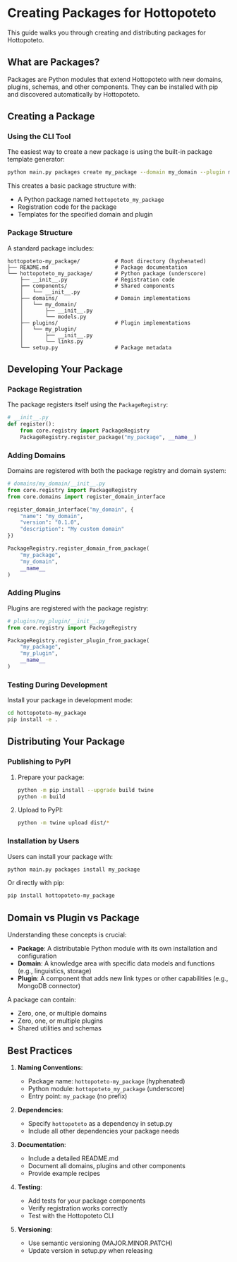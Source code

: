 # Creating Packages for Hottopoteto

This guide walks you through creating and distributing packages for Hottopoteto.

## What are Packages?

Packages are Python modules that extend Hottopoteto with new domains, plugins, schemas, and other components. They can be installed with pip and discovered automatically by Hottopoteto.

## Creating a Package

### Using the CLI Tool

The easiest way to create a new package is using the built-in package template generator:

```bash
python main.py packages create my_package --domain my_domain --plugin my_plugin
```

This creates a basic package structure with:
- A Python package named `hottopoteto_my_package`
- Registration code for the package
- Templates for the specified domain and plugin

### Package Structure

A standard package includes:

```
hottopoteto-my_package/           # Root directory (hyphenated)
├── README.md                     # Package documentation
└── hottopoteto_my_package/       # Python package (underscore)
    ├── __init__.py               # Registration code
    ├── components/               # Shared components
    │   └── __init__.py
    ├── domains/                  # Domain implementations
    │   └── my_domain/
    │       ├── __init__.py
    │       └── models.py
    ├── plugins/                  # Plugin implementations
    │   └── my_plugin/
    │       ├── __init__.py
    │       └── links.py
    └── setup.py                  # Package metadata
```

## Developing Your Package

### Package Registration

The package registers itself using the `PackageRegistry`:

```python
# __init__.py
def register():
    from core.registry import PackageRegistry
    PackageRegistry.register_package("my_package", __name__)
```

### Adding Domains

Domains are registered with both the package registry and domain system:

```python
# domains/my_domain/__init__.py
from core.registry import PackageRegistry
from core.domains import register_domain_interface

register_domain_interface("my_domain", {
    "name": "my_domain",
    "version": "0.1.0",
    "description": "My custom domain"
})

PackageRegistry.register_domain_from_package(
    "my_package", 
    "my_domain", 
    __name__
)
```

### Adding Plugins

Plugins are registered with the package registry:

```python
# plugins/my_plugin/__init__.py
from core.registry import PackageRegistry

PackageRegistry.register_plugin_from_package(
    "my_package",
    "my_plugin",
    __name__
)
```

### Testing During Development

Install your package in development mode:

```bash
cd hottopoteto-my_package
pip install -e .
```

## Distributing Your Package

### Publishing to PyPI

1. Prepare your package:
   ```bash
   python -m pip install --upgrade build twine
   python -m build
   ```

2. Upload to PyPI:
   ```bash
   python -m twine upload dist/*
   ```

### Installation by Users

Users can install your package with:

```bash
python main.py packages install my_package
```

Or directly with pip:

```bash
pip install hottopoteto-my_package
```

## Domain vs Plugin vs Package

Understanding these concepts is crucial:

- **Package**: A distributable Python module with its own installation and configuration
- **Domain**: A knowledge area with specific data models and functions (e.g., linguistics, storage)
- **Plugin**: A component that adds new link types or other capabilities (e.g., MongoDB connector)

A package can contain:
- Zero, one, or multiple domains
- Zero, one, or multiple plugins
- Shared utilities and schemas

## Best Practices

1. **Naming Conventions**:
   - Package name: `hottopoteto-my_package` (hyphenated)
   - Python module: `hottopoteto_my_package` (underscore)
   - Entry point: `my_package` (no prefix)

2. **Dependencies**:
   - Specify `hottopoteto` as a dependency in setup.py
   - Include all other dependencies your package needs

3. **Documentation**:
   - Include a detailed README.md
   - Document all domains, plugins and other components
   - Provide example recipes

4. **Testing**:
   - Add tests for your package components
   - Verify registration works correctly
   - Test with the Hottopoteto CLI

5. **Versioning**:
   - Use semantic versioning (MAJOR.MINOR.PATCH)
   - Update version in setup.py when releasing
